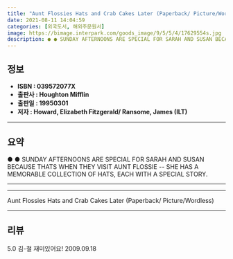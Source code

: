 ```yaml
---
title: "Aunt Flossies Hats and Crab Cakes Later (Paperback/ Picture/Wordless)"
date: 2021-08-11 14:04:59
categories: [외국도서, 해외주문원서]
image: https://bimage.interpark.com/goods_image/9/5/5/4/17629554s.jpg
description: ● ● SUNDAY AFTERNOONS ARE SPECIAL FOR SARAH AND SUSAN BECAUSE THATS WHEN THEY VISIT AUNT FLOSSIE -- SHE HAS A MEMORABLE COLLECTION OF HATS, EACH WITH A SPECIA
---
```


## **정보**

- **ISBN : 039572077X**
- **출판사 : Houghton Mifflin**
- **출판일 : 19950301**
- **저자 : Howard, Elizabeth Fitzgerald/ Ransome, James (ILT)**

------



## **요약**

●  ●  SUNDAY AFTERNOONS ARE SPECIAL FOR SARAH AND SUSAN BECAUSE THATS WHEN THEY VISIT AUNT FLOSSIE -- SHE HAS A MEMORABLE COLLECTION OF HATS, EACH WITH A SPECIAL STORY.

------



------


Aunt Flossies Hats and Crab Cakes Later (Paperback/ Picture/Wordless) 

------


## **리뷰** 

5.0 김-철 재미있어요! 2009.09.18 <br/>